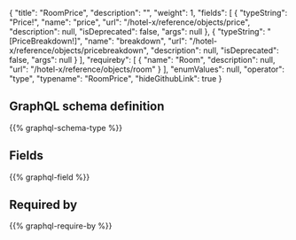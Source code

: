 {
  "title": "RoomPrice",
  "description": "",
  "weight": 1,
  "fields": [
    {
      "typeString": "Price!",
      "name": "price",
      "url": "/hotel-x/reference/objects/price",
      "description": null,
      "isDeprecated": false,
      "args": null
    },
    {
      "typeString": "[PriceBreakdown!]",
      "name": "breakdown",
      "url": "/hotel-x/reference/objects/pricebreakdown",
      "description": null,
      "isDeprecated": false,
      "args": null
    }
  ],
  "requireby": [
    {
      "name": "Room",
      "description": null,
      "url": "/hotel-x/reference/objects/room"
    }
  ],
  "enumValues": null,
  "operator": "type",
  "typename": "RoomPrice",
  "hideGithubLink": true
}
## GraphQL schema definition

{{% graphql-schema-type %}}

## Fields

{{% graphql-field %}}

## Required by

{{% graphql-require-by %}}
